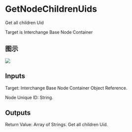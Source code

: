 # GetNodeChildrenUids

Get all children Uid

Target is Interchange Base Node Container

## 图示

![]($-20221218-19355104.png)

## Inputs

Target: Interchange Base Node Container Object Reference.

Node Unique ID: String.  

## Outputs

Return Value: Array of Strings. Get all children Uid.

